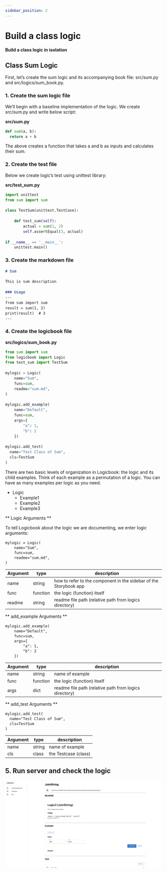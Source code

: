 ```yaml
---
sidebar_position: 2
---
```


# Build a class logic
**Build a class logic in isolation**

## Class Sum Logic

First, let’s create the sum logic and its accompanying book file: src/sum.py and src/logics/sum_book.py.

### 1. Create the sum logic file
We’ll begin with a baseline implementation of the logic. We create src/sum.py and write below script:

**src/sum.py**
```python
def sum(a, b):
  return a + b
```
The above creates a function that takes a and b as inputs and calculates their sum.

### 2. Create the test file
Below we create logic’s test using unittest library:

**src/test_sum.py**
```python
import unittest
from sum import sum

class TestSum(unittest.TestCase):

    def test_sum(self):
        actual = sum(1, 2)
        self.assertEqual(3, actual)

if __name__ == '__main__':
    unittest.main()
```

### 3. Create the markdown file

```md
# Sum

This is sum description

### Usage
---
from sum import sum
result = sum(1, 2)
print(result)  # 3
---
```

### 4. Create the logicbook file

**src/logics/sum_book.py**
```python
from sum import sum
from logicbook import Logic
from test_sum import TestSum

mylogic = Logic(
    name="Sum",
    func=sum,
    readme="sum.md",
)

mylogic.add_example(
    name="Default", 
    func=sum,
    args={
        "a": 1,
        "b": 2
    })

mylogic.add_test(
  name="Test Class of Sum", 
  cls=TestSum
)
```

There are two basic levels of organization in Logicbook: the logic and its child examples. Think of each example as a permutation of a logic. You can have as many examples per logic as you need.

- Logic
  - Example1
  - Example2
  - Example3

** Logic Arguments **

To tell Logicbook about the logic we are documenting, we enter logic arguments:

```
mylogic = Logic(
    name="Sum",
    func=sum,
    readme="sum.md",
)
```

| Argument   |     type      | description |
| --- | ----------- | ------- |
| name    | string |      how to refer to the component in the sidebar of the Storybook app |
| func    | function |     the logic (function) itself|
| readme    | string |     readme file path (relative path from logics directory) |

** add_example Arguments **

```
mylogic.add_example(
    name="Default", 
    func=sum,
    args={
        "a": 1,
        "b": 2
    })
```

| Argument   |     type      | description |
| --- | ----------- | ------- |
| name    | string |      name of example |
| func    | function |     the logic (function) itself|
| args    | dict |     readme file path (relative path from logics directory) |

** add_test Arguments **

```
mylogic.add_test(
  name="Test Class of Sum", 
  cls=TestSum
)
```

| Argument   |     type      | description |
| --- | ----------- | ------- |
| name    | string |      name of example |
| cls    | class |     the Testcase (class)|

## 5. Run server and check the logic

![Docs Version Dropdown](/img/example.png)